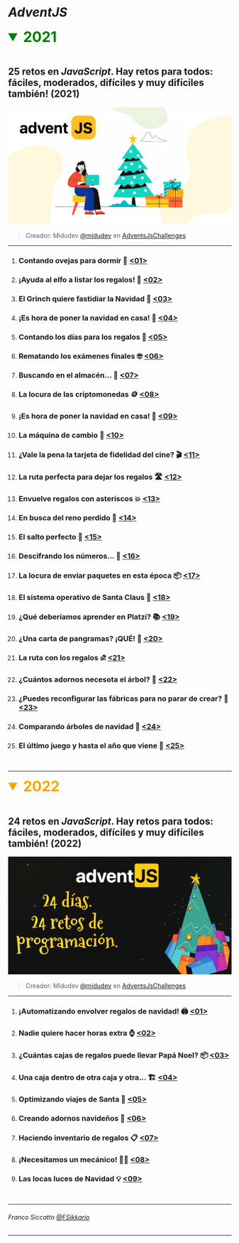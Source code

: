 # **_AdventJS_**
<details open>
<summary style="color:green; font-weight:700; font-size:2rem">2021</summary>
<br/>

## 25 retos en _JavaScript_. Hay retos para todos: fáciles, moderados, difíciles y muy difíciles también! (2021)

![Imagen](AdventJS.png)

> Creador: Midudev 
  > [@midudev](https://twitter.com/midudev) 
  > en [AdventsJsChallenges](https://adventjs.dev/)

---
1. ### Contando ovejas para dormir 🐑 [<01>](Reto-01/README.md)
2. ### ¡Ayuda al elfo a listar los regalos! 🧝 [<02>](Reto-02/README.md)
3. ### El Grinch quiere fastidiar la Navidad 🎁 [<03>](Reto-03/README.md)
4. ### ¡Es hora de poner la navidad en casa! 🎄 [<04>](Reto-04/README.md)
5. ### Contando los días para los regalos 📅 [<05>](Reto-05/README.md)
6. ### Rematando los exámenes finales 🤓 [<06>](Reto-06/README.md)
7. ### Buscando en el almacén... 🏪 [<07>](Reto-07/README.md)
8. ### La locura de las criptomonedas 🪙 [<08>](Reto-08/README.md)
9. ### ¡Es hora de poner la navidad en casa! 🎅 [<09>](Reto-09/README.md)
10. ### La máquina de cambio 🎰 [<10>](Reto-10/README.md)
11. ### ¿Vale la pena la tarjeta de fidelidad del cine? 🎬 [<11>](Reto-11/README.md)
12. ### La ruta perfecta para dejar los regalos 🛣️ [<12>](Reto-12/README.md)
13. ### Envuelve regalos con asteriscos 💥 [<13>](Reto-13/README.md)
14. ### En busca del reno perdido 🦌 [<14>](Reto-14/README.md)
15. ### El salto perfecto 🏃 [<15>](Reto-15/README.md)
16. ### Descifrando los números... 🔢 [<16>](Reto-16/README.md)
17. ### La locura de enviar paquetes en esta época 📦 [<17>](Reto-17/README.md)
18. ### El sistema operativo de Santa Claus 📱 [<18>](Reto-18/README.md)
19. ### ¿Qué deberíamos aprender en Platzi? 📚 [<19>](Reto-19/README.md)
20. ### ¿Una carta de pangramas? ¡QUÉ! 📝 [<20>](Reto-20/README.md)
21. ### La ruta con los regalos ⛐ [<21>](Reto-21/README.md)
22. ### ¿Cuántos adornos necesota el árbol? 🌳 [<22>](Reto-22/README.md)
23. ### ¿Puedes reconfigurar las fábricas para no parar de crear? 🔨 [<23>](Reto-23/README.md)
24. ### Comparando árboles de navidad 🎄 [<24>](Reto-24/README.md)
25. ### El último juego y hasta el año que viene 🎉 [<25>](Reto-25/README.md)
<br/>

</details>

---
<details open>
<summary style="color:orange; font-weight:700; font-size:2rem">2022</summary>
<br/>

## 24 retos en _JavaScript_. Hay retos para todos: fáciles, moderados, difíciles y muy difíciles también! (2022)

![Imagen](AdventJS2.png)

> Creador: Midudev 
  > [@midudev](https://twitter.com/midudev) 
  > en [AdventsJsChallenges](https://adventjs.dev/)

---
1. ### ¡Automatizando envolver regalos de navidad! 🖨️ [<01>](adventJS2022/Reto-01/README.md)
2. ### Nadie quiere hacer horas extra ⌚ [<02>](adventJS2022/Reto-02/README.md)
3. ### ¿Cuántas cajas de regalos puede llevar Papá Noel? 📦 [<03>](adventJS2022/Reto-03/README.md)
4. ### Una caja dentro de otra caja y otra... 🏗️ [<04>](adventJS2022/Reto-04/README.md)
5. ### Optimizando viajes de Santa 🎅 [<05>](adventJS2022/Reto-05/README.md)
6. ### Creando adornos navideños 🎄 [<06>](adventJS2022/Reto-06/README.md)
7. ### Haciendo inventario de regalos 📋 [<07>](adventJS2022/Reto-07/README.md)
8. ### ¡Necesitamos un mecánico! 👨‍🔧 [<08>](adventJS2022/Reto-08/README.md)
9. ### Las locas luces de Navidad 💡 [<09>](adventJS2022/Reto-09/README.md)
<br/>

</details>

---
###### *Franco Siccatto* [@FSikkario](https://twitter.com/FSikkario)
---
